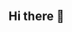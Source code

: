 ## Hi there 👋

<!--
**Freddiderfred/Freddiderfred** is a ✨ _special_ ✨ repository because its `README.md` (this file) appears on your GitHub profile.

Here are some ideas to get you started:

- 🔭 I’m currently  not working ...
- 🌱 I’m currently learning ...
